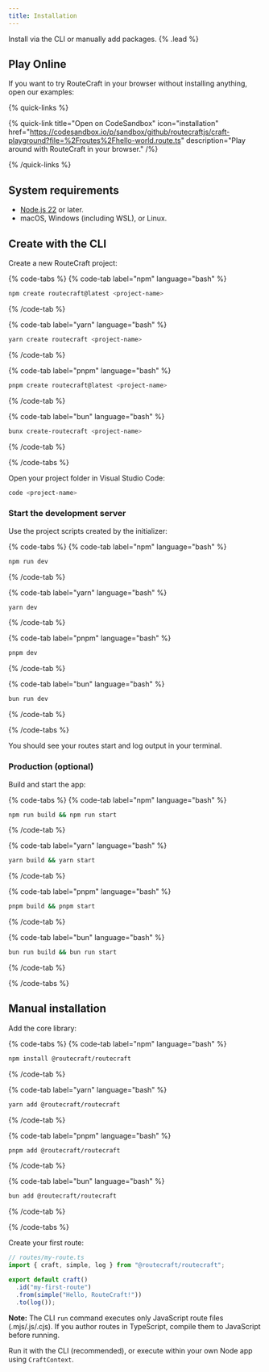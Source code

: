 ```yaml
---
title: Installation
---
```


Install via the CLI or manually add packages. {% .lead %}

## Play Online

If you want to try RouteCraft in your browser without installing anything, open our examples:

{% quick-links %}

{% quick-link title="Open on CodeSandbox" icon="installation" href="https://codesandbox.io/p/sandbox/github/routecraftjs/craft-playground?file=%2Froutes%2Fhello-world.route.ts" description="Play around with RouteCraft in your browser." /%}

{% /quick-links %}

## System requirements

- [Node.js 22](https://nodejs.org/en) or later.
- macOS, Windows (including WSL), or Linux.

## Create with the CLI

Create a new RouteCraft project:

{% code-tabs %}
{% code-tab label="npm" language="bash" %}
```bash
npm create routecraft@latest <project-name>
```
{% /code-tab %}

{% code-tab label="yarn" language="bash" %}
```bash
yarn create routecraft <project-name>
```
{% /code-tab %}

{% code-tab label="pnpm" language="bash" %}
```bash
pnpm create routecraft@latest <project-name>
```
{% /code-tab %}

{% code-tab label="bun" language="bash" %}
```bash
bunx create-routecraft <project-name>
```
{% /code-tab %}

{% /code-tabs %}

Open your project folder in Visual Studio Code:

```bash
code <project-name>
```

### Start the development server

Use the project scripts created by the initializer:

{% code-tabs %}
{% code-tab label="npm" language="bash" %}
```bash
npm run dev
```
{% /code-tab %}

{% code-tab label="yarn" language="bash" %}
```bash
yarn dev
```
{% /code-tab %}

{% code-tab label="pnpm" language="bash" %}
```bash
pnpm dev
```
{% /code-tab %}

{% code-tab label="bun" language="bash" %}
```bash
bun run dev
```
{% /code-tab %}

{% /code-tabs %}

You should see your routes start and log output in your terminal.

### Production (optional)

Build and start the app:

{% code-tabs %}
{% code-tab label="npm" language="bash" %}
```bash
npm run build && npm run start
```
{% /code-tab %}

{% code-tab label="yarn" language="bash" %}
```bash
yarn build && yarn start
```
{% /code-tab %}

{% code-tab label="pnpm" language="bash" %}
```bash
pnpm build && pnpm start
```
{% /code-tab %}

{% code-tab label="bun" language="bash" %}
```bash
bun run build && bun run start
```
{% /code-tab %}

{% /code-tabs %}

## Manual installation

Add the core library:

{% code-tabs %}
{% code-tab label="npm" language="bash" %}
```bash
npm install @routecraft/routecraft
```
{% /code-tab %}

{% code-tab label="yarn" language="bash" %}
```bash
yarn add @routecraft/routecraft
```
{% /code-tab %}

{% code-tab label="pnpm" language="bash" %}
```bash
pnpm add @routecraft/routecraft
```
{% /code-tab %}

{% code-tab label="bun" language="bash" %}
```bash
bun add @routecraft/routecraft
```
{% /code-tab %}

{% /code-tabs %}

Create your first route:

```ts
// routes/my-route.ts
import { craft, simple, log } from "@routecraft/routecraft";

export default craft()
  .id("my-first-route")
  .from(simple("Hello, RouteCraft!"))
  .to(log());
```

**Note:** The CLI `run` command executes only JavaScript route files (.mjs/.js/.cjs). If you author routes in TypeScript, compile them to JavaScript before running.

Run it with the CLI (recommended), or execute within your own Node app using `CraftContext`.